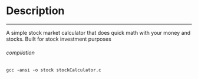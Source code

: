 # Description
___________________________

A simple stock market calculator that does quick math with your money and stocks. Built for stock investment purposes

###### compilation 
`gcc -ansi -o stock stockCalculator.c`
